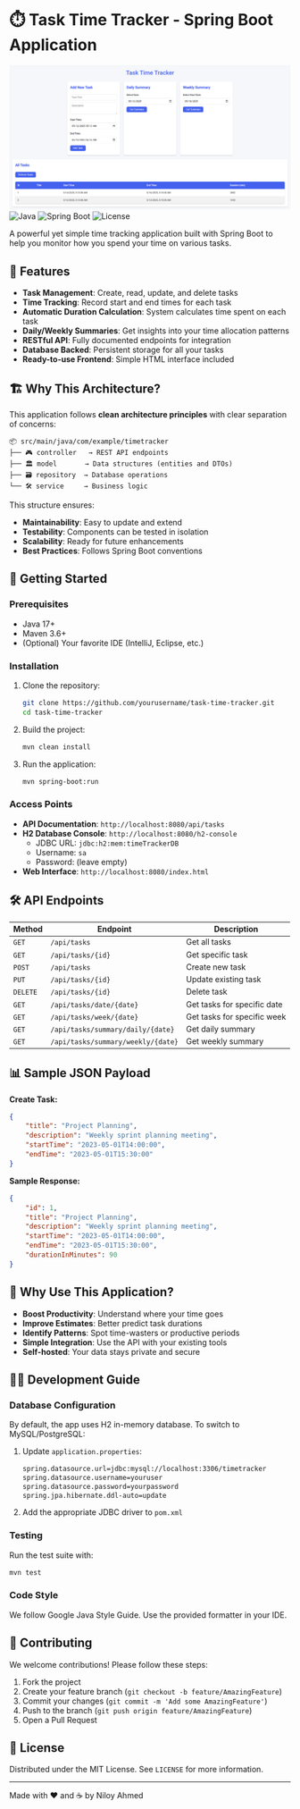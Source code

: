 # ⏱️ Task Time Tracker - Spring Boot Application



![RoomEase Banner](Task-Time-Tracker.png)  
![Java](https://img.shields.io/badge/Java-17-blue)
![Spring Boot](https://img.shields.io/badge/Spring%20Boot-3.1-green)
![License](https://img.shields.io/badge/License-MIT-yellow)

A powerful yet simple time tracking application built with Spring Boot to help you monitor how you spend your time on various tasks.

## 🌟 Features

- **Task Management**: Create, read, update, and delete tasks
- **Time Tracking**: Record start and end times for each task
- **Automatic Duration Calculation**: System calculates time spent on each task
- **Daily/Weekly Summaries**: Get insights into your time allocation patterns
- **RESTful API**: Fully documented endpoints for integration
- **Database Backed**: Persistent storage for all your tasks
- **Ready-to-use Frontend**: Simple HTML interface included

## 🏗️ Why This Architecture?

This application follows **clean architecture principles** with clear separation of concerns:

```
📦 src/main/java/com/example/timetracker
├── 🎮 controller   → REST API endpoints
├── 🏛️ model       → Data structures (entities and DTOs)
├── 🗃️ repository  → Database operations
└── 🛠️ service     → Business logic
```

This structure ensures:
- **Maintainability**: Easy to update and extend
- **Testability**: Components can be tested in isolation
- **Scalability**: Ready for future enhancements
- **Best Practices**: Follows Spring Boot conventions

## 🚀 Getting Started

### Prerequisites

- Java 17+
- Maven 3.6+
- (Optional) Your favorite IDE (IntelliJ, Eclipse, etc.)

### Installation

1. Clone the repository:
   ```bash
   git clone https://github.com/yourusername/task-time-tracker.git
   cd task-time-tracker
   ```

2. Build the project:
   ```bash
   mvn clean install
   ```

3. Run the application:
   ```bash
   mvn spring-boot:run
   ```

### Access Points

- **API Documentation**: `http://localhost:8080/api/tasks`
- **H2 Database Console**: `http://localhost:8080/h2-console`
  - JDBC URL: `jdbc:h2:mem:timeTrackerDB`
  - Username: `sa`
  - Password: (leave empty)
- **Web Interface**: `http://localhost:8080/index.html`

## 🛠️ API Endpoints

| Method | Endpoint | Description |
|--------|----------|-------------|
| `GET` | `/api/tasks` | Get all tasks |
| `GET` | `/api/tasks/{id}` | Get specific task |
| `POST` | `/api/tasks` | Create new task |
| `PUT` | `/api/tasks/{id}` | Update existing task |
| `DELETE` | `/api/tasks/{id}` | Delete task |
| `GET` | `/api/tasks/date/{date}` | Get tasks for specific date |
| `GET` | `/api/tasks/week/{date}` | Get tasks for specific week |
| `GET` | `/api/tasks/summary/daily/{date}` | Get daily summary |
| `GET` | `/api/tasks/summary/weekly/{date}` | Get weekly summary |

## 📊 Sample JSON Payload

**Create Task:**
```json
{
    "title": "Project Planning",
    "description": "Weekly sprint planning meeting",
    "startTime": "2023-05-01T14:00:00",
    "endTime": "2023-05-01T15:30:00"
}
```

**Sample Response:**
```json
{
    "id": 1,
    "title": "Project Planning",
    "description": "Weekly sprint planning meeting",
    "startTime": "2023-05-01T14:00:00",
    "endTime": "2023-05-01T15:30:00",
    "durationInMinutes": 90
}
```

## 🌈 Why Use This Application?

- **Boost Productivity**: Understand where your time goes
- **Improve Estimates**: Better predict task durations
- **Identify Patterns**: Spot time-wasters or productive periods
- **Simple Integration**: Use the API with your existing tools
- **Self-hosted**: Your data stays private and secure

## 🧑‍💻 Development Guide

### Database Configuration

By default, the app uses H2 in-memory database. To switch to MySQL/PostgreSQL:

1. Update `application.properties`:
   ```properties
   spring.datasource.url=jdbc:mysql://localhost:3306/timetracker
   spring.datasource.username=youruser
   spring.datasource.password=yourpassword
   spring.jpa.hibernate.ddl-auto=update
   ```

2. Add the appropriate JDBC driver to `pom.xml`

### Testing

Run the test suite with:
```bash
mvn test
```

### Code Style

We follow Google Java Style Guide. Use the provided formatter in your IDE.

## 🤝 Contributing

We welcome contributions! Please follow these steps:

1. Fork the project
2. Create your feature branch (`git checkout -b feature/AmazingFeature`)
3. Commit your changes (`git commit -m 'Add some AmazingFeature'`)
4. Push to the branch (`git push origin feature/AmazingFeature`)
5. Open a Pull Request

## 📜 License

Distributed under the MIT License. See `LICENSE` for more information.

---

Made with ❤️ and ☕ by Niloy Ahmed
